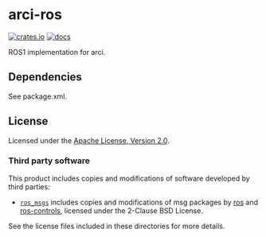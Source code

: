 # arci-ros

[![crates.io](https://img.shields.io/crates/v/arci-ros.svg)](https://crates.io/crates/arci-ros) [![docs](https://docs.rs/arci-ros/badge.svg)](https://docs.rs/arci-ros)

ROS1 implementation for arci.

## Dependencies

See package.xml.

## License

Licensed under the [Apache License, Version 2.0](LICENSE).

### Third party software

This product includes copies and modifications of software developed by third parties:

- [`ros_msgs`](ros_msgs) includes copies and modifications of msg packages by [ros](https://github.com/ros) and [ros-controls](https://github.com/ros-controls), licensed under the 2-Clause BSD License.

See the license files included in these directories for more details.
